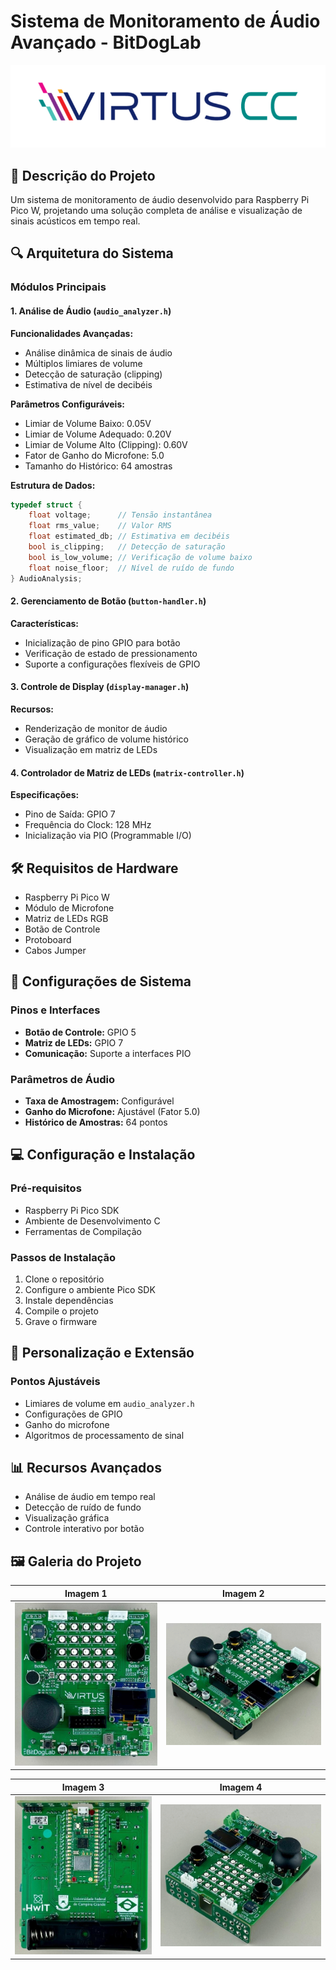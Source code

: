 # Sistema de Monitoramento de Áudio Avançado - BitDogLab

![Logo do Projeto](/documentation/virtuscc-logo.png)

## 📌 Descrição do Projeto

Um sistema de monitoramento de áudio desenvolvido para Raspberry Pi Pico W, projetando uma solução completa de análise e visualização de sinais acústicos em tempo real.

## 🔍 Arquitetura do Sistema

### Módulos Principais

#### 1. Análise de Áudio (`audio_analyzer.h`)
**Funcionalidades Avançadas:**
- Análise dinâmica de sinais de áudio
- Múltiplos limiares de volume
- Detecção de saturação (clipping)
- Estimativa de nível de decibéis

**Parâmetros Configuráveis:**
- Limiar de Volume Baixo: 0.05V
- Limiar de Volume Adequado: 0.20V
- Limiar de Volume Alto (Clipping): 0.60V
- Fator de Ganho do Microfone: 5.0
- Tamanho do Histórico: 64 amostras

**Estrutura de Dados:**
```c
typedef struct {
    float voltage;      // Tensão instantânea
    float rms_value;    // Valor RMS
    float estimated_db; // Estimativa em decibéis 
    bool is_clipping;   // Detecção de saturação
    bool is_low_volume; // Verificação de volume baixo
    float noise_floor;  // Nível de ruído de fundo
} AudioAnalysis;
```

#### 2. Gerenciamento de Botão (`button-handler.h`)
**Características:**
- Inicialização de pino GPIO para botão
- Verificação de estado de pressionamento
- Suporte a configurações flexíveis de GPIO

#### 3. Controle de Display (`display-manager.h`)
**Recursos:**
- Renderização de monitor de áudio
- Geração de gráfico de volume histórico
- Visualização em matriz de LEDs

#### 4. Controlador de Matriz de LEDs (`matrix-controller.h`)
**Especificações:**
- Pino de Saída: GPIO 7
- Frequência do Clock: 128 MHz
- Inicialização via PIO (Programmable I/O)

## 🛠 Requisitos de Hardware
- Raspberry Pi Pico W
- Módulo de Microfone
- Matriz de LEDs RGB
- Botão de Controle
- Protoboard
- Cabos Jumper

## 🔧 Configurações de Sistema

### Pinos e Interfaces
- **Botão de Controle:** GPIO 5
- **Matriz de LEDs:** GPIO 7
- **Comunicação:** Suporte a interfaces PIO

### Parâmetros de Áudio
- **Taxa de Amostragem:** Configurável
- **Ganho do Microfone:** Ajustável (Fator 5.0)
- **Histórico de Amostras:** 64 pontos

## 💻 Configuração e Instalação

### Pré-requisitos
- Raspberry Pi Pico SDK
- Ambiente de Desenvolvimento C
- Ferramentas de Compilação

### Passos de Instalação
1. Clone o repositório
2. Configure o ambiente Pico SDK
3. Instale dependências
4. Compile o projeto
5. Grave o firmware

## 🔬 Personalização e Extensão

### Pontos Ajustáveis
- Limiares de volume em `audio_analyzer.h`
- Configurações de GPIO
- Ganho do microfone
- Algoritmos de processamento de sinal

## 📊 Recursos Avançados
- Análise de áudio em tempo real
- Detecção de ruído de fundo
- Visualização gráfica
- Controle interativo por botão

## 🖼️ Galeria do Projeto

| Imagem 1 | Imagem 2 |
|----------|----------|
| ![Imagem 1](/documentation/image-bitdoglab-1.png) | ![Imagem 2](/documentation/image-bitdoglab-2.png) |

| Imagem 3 | Imagem 4 |
|----------|----------|
| ![Imagem 3](/documentation/image-bitdoglab-3.png) | ![Imagem 4](/documentation/image-bitdoglab-4.png) |
